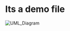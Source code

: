 # Its a demo file
![UML_Diagram](https://user-images.githubusercontent.com/94137581/146051293-bccc3a9e-0795-45bd-9b16-a20333cc8345.png)
